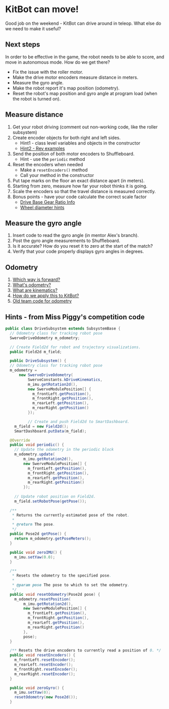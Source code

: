 # KitBot can move!

Good job on the weekend - KitBot can drive around in teleop.  What else do we need to make it useful?

## Next steps

In order to be effective in the game, the robot needs to be able to score, and move in autonomous mode.  How do we get there?
* Fix the issue with the roller motor.
* Make the drive motor encoders measure distance in meters.
* Measure the gyro angle.
* Make the robot report it's map position (odometry).
* Reset the robot's map position and gyro angle at program load (when the robot is turned on).

## Measure distance

1. Get your robot driving (comment out non-working code, like the roller subsystem)
2. Create encoder objects for both right and left sides.
    * Hint1 - class level variables and objects in the constructor
    * [Hint2 - Rev examples](https://github.com/REVrobotics/SPARK-MAX-Examples/tree/master/Java)
3. Send the position of both motor encoders to Shuffleboard.
    * Hint - use the `periodic` method
4. Reset the encoders when needed
    * Make a `resetEncoders()` method
    * Call your method in the constructor
5. Put tape marks on the floor an exact distance apart (in meters).
6. Starting from zero, measure how far your robot thinks it is going.
7. Scale the encoders so that the travel distance is measured correctly.
8. Bonus points - have your code calculate the correct scale factor
    * [Drive Base Gear Ratio Info](https://cdn.andymark.com/media/W1siZiIsIjIwMjQvMDEvMDkvMTQvMTYvNTQvMTAyMTAwY2UtOTczYi00ZTA2LTg3NTMtMGM0MDA4OTQxYWZmL0FNMTRVNV9Vc2VyR3VpZGVfSzI0RGVjMjAyMy5wZGYiXV0/AM14U5_UserGuide_K24Dec2023.pdf?sha=17d7bb8604f367c9)
    * [Wheel diameter hints](https://www.andymark.com/products/higrip-wheels-options?sku=am-0940b)

## Measure the gyro angle

1. Insert code to read the gyro angle (in mentor Alex's branch).
2. Post the gyro angle measurements to Shuffleboard.
3. Is it accurate?  How do you reset it to zero at the start of the match?
4. Verify that your code properly displays gyro angles in degrees.

## Odometry

1. [Which way is forward?](https://docs.wpilib.org/en/stable/docs/software/basic-programming/coordinate-system.html)
2. [What's odometry?](https://docs.wpilib.org/en/stable/docs/software/kinematics-and-odometry/intro-and-chassis-speeds.html)
3. [What are kinematics?](https://docs.wpilib.org/en/stable/docs/software/kinematics-and-odometry/differential-drive-kinematics.html)
4. [How do we apply this to KitBot?](https://docs.wpilib.org/en/stable/docs/software/kinematics-and-odometry/differential-drive-odometry.html)
5. [Old team code for odometry](https://github.com/FRC-Team8744/ThomasCanRam/blob/main/src/main/java/frc/robot/Drivetrain.java)

## Hints - from Miss Piggy's competition code

```java
public class DriveSubsystem extends SubsystemBase {
  // Odometry class for tracking robot pose
  SwerveDriveOdometry m_odometry;

  // Create Field2d for robot and trajectory visualizations.
  public Field2d m_field;
```

```java
  public DriveSubsystem() {
  // Odometry class for tracking robot pose
  m_odometry =
      new SwerveDriveOdometry(
          SwerveConstants.kDriveKinematics,
          m_imu.getRotation2d(),
          new SwerveModulePosition[] {
            m_frontLeft.getPosition(),
            m_frontRight.getPosition(),
            m_rearLeft.getPosition(),
            m_rearRight.getPosition()
          });

          // Create and push Field2d to SmartDashboard.
    m_field = new Field2d();
    SmartDashboard.putData(m_field);

```

```java
  @Override
  public void periodic() {
    // Update the odometry in the periodic block
    m_odometry.update(
        m_imu.getRotation2d(),
        new SwerveModulePosition[] {
          m_frontLeft.getPosition(),
          m_frontRight.getPosition(),
          m_rearLeft.getPosition(),
          m_rearRight.getPosition()
        });
    
    // Update robot position on Field2d.
    m_field.setRobotPose(getPose());
```

```java
  /**
   * Returns the currently-estimated pose of the robot.
   *
   * @return The pose.
   */
  public Pose2d getPose() {
    return m_odometry.getPoseMeters();
  }

  public void zeroIMU() {
    m_imu.setYaw(0.0);
  }

  /**
   * Resets the odometry to the specified pose.
   *
   * @param pose The pose to which to set the odometry.
   */
  public void resetOdometry(Pose2d pose) {
    m_odometry.resetPosition(
        m_imu.getRotation2d(),
        new SwerveModulePosition[] {
          m_frontLeft.getPosition(),
          m_frontRight.getPosition(),
          m_rearLeft.getPosition(),
          m_rearRight.getPosition()
        },
        pose);
  }

  /** Resets the drive encoders to currently read a position of 0. */
  public void resetEncoders() {
    m_frontLeft.resetEncoder();
    m_rearLeft.resetEncoder();
    m_frontRight.resetEncoder();
    m_rearRight.resetEncoder();
  }

  public void zeroGyro() {
    m_imu.setYaw(0);
    resetOdometry(new Pose2d());
  }
```